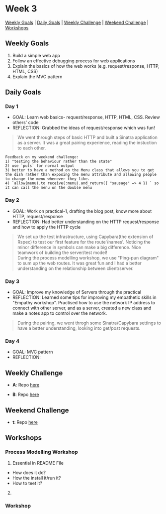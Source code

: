 # Week 3

[Weekly Goals](#weekly-goals) | [Daily Goals](#daily-goals) | [Weekly Challenge](#weekly-challenge) | [Weekend Challenge](#weekend-challenge) | [Workshops](#workshops)



## Weekly Goals

1. Build a simple web app
2. Follow an effective debugging process for web applications
3. Explain the basics of how the web works (e.g. request/response, HTTP, HTML, CSS)
4. Explain the MVC pattern
 

## Daily Goals
### Day 1
- GOAL: Learn web basics- request/response, HTTP, HTML, CSS. Review others' code
- REFLECTION: Grabbed the ideas of request/response which was fun! 
> We went through steps of basic HTTP and built a Sinatra application as a server. It was a great pairing experience, reading the instuction to each other.
```
Feedback on my weekend challenge: 
1) "testing the behaviour rather than the state"
2) use `puts` for normal output
3) better to have a method on the Menu class that allows you to get the dish rather than exposing the menu attribute and allowing people to change the menu whenever they like.
4) `allow(menu).to receive(:menu).and_return({ "sausage" => 4 }) ` so it can call the menu on the double menu
```

### Day 2
- GOAL: Work on practical-1, drafting the blog post, know more about HTTP, request/response
- REFLECTION: Had better understanding on the HTTP request/response and how to apply the HTTP cycle
> We set up the test infrastructure, using Capybara(the extension of Rspec) to test our first feature for the route'/names'. Noticing the minor difference in symbols can make a big difference. Nice teamwork of building the server/test model!<br>During the process modelling workshop, we use "Ping-pun diagram" to sum up the web routes. It was great fun and I had a better understanding on the relationship between client/server. 

### Day 3
- GOAL: Improve my knowledge of Servers through the practical
- REFLECTION: Learned some tips for improving my empathetic skills in "Empathy workshop". Practised how to use the network IP address to connect with other server, and as a server, created a new class and make a notes app to control over the network.
> During the pairing, we went throgh some Sinatra/Capybara settings to have a better understanding, looking into get/post requests.

### Day 4
- GOAL:  MVC pattern
- REFLECTION:


## Weekly Challenge
- **A**:
Repo [here]()

- **B**:
Repo [here]()

## Weekend Challenge
- **t**:
 Repo [here]()


## Workshops

### Process Modelling Workshop

1. Essential in README File
 -	How does it do?
 -	How the install it/run it? 
 - How to teet it?
 
 2. 
 
### Workshop

